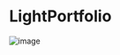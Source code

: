 # LightPortfolio
![image](https://user-images.githubusercontent.com/64911590/170994550-1e4472a3-ee3f-47a8-94d0-e660887efda7.png)
